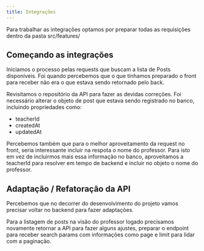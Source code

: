 ```yaml
---
title: Integrações
---
```


Para trabalhar as integrações optamos por preparar todas as requisições dentro da pasta src/features/


## Começando as integrações

Iniciamos o processo pelas requests que buscam a lista de Posts disponíveis. Foi quando percebemos que o que tínhamos preparado o front para receber não era o que estava sendo retornado pelo back.

Revisitamos o repositório da API para fazer as devidas correções. Foi necessário alterar o objeto de post que estava sendo registrado no banco, incluindo propriedades como:

- teacherId
- createdAt
- updatedAt

Percebemos também que para o melhor aproveitamento da request no front, seria interessante incluir na respota o nome do professor.
Para isto em vez de incluirmos mais essa informação no banco, aproveitamos a teacherId para resolver em tempo de backend e incluir no objeto o nome do professor.

## Adaptação / Refatoração da API

Percebemos que no decorrer do desenvolvimento do projeto vamos precisar voltar no backend para fazer adaptações.

Para a listagem de posts na visão do professor logado precisamos novamente retornar a API para fazer alguns ajustes, preparar o endpoint para receber search params com informações como page e limit para lidar com a paginação.